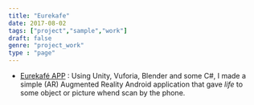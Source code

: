 ```yaml
---
title: "Eurekafe"
date: 2017-08-02
tags: ["project","sample","work"]
draft: false
genre: "project_work"
type : "page"
---
```

- [Eurekafé APP](/projects/eurekafe) : Using Unity, Vuforia, Blender and some C#, I made a simple (AR) Augmented Reality Android application that gave *life* to some object or picture whend scan by the phone.